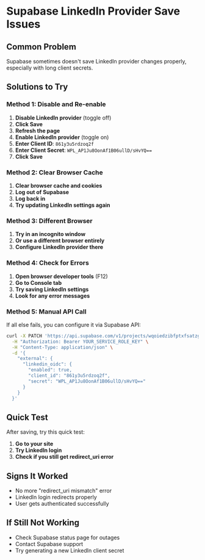 # Supabase LinkedIn Provider Save Issues

## Common Problem
Supabase sometimes doesn't save LinkedIn provider changes properly, especially with long client secrets.

## Solutions to Try

### Method 1: Disable and Re-enable
1. **Disable LinkedIn provider** (toggle off)
2. **Click Save**
3. **Refresh the page**
4. **Enable LinkedIn provider** (toggle on)
5. **Enter Client ID**: `861y3u5rdzoq2f`
6. **Enter Client Secret**: `WPL_AP1Ju8OonAf1B06ullD/sHvYQ==`
7. **Click Save**

### Method 2: Clear Browser Cache
1. **Clear browser cache and cookies**
2. **Log out of Supabase**
3. **Log back in**
4. **Try updating LinkedIn settings again**

### Method 3: Different Browser
1. **Try in an incognito window**
2. **Or use a different browser entirely**
3. **Configure LinkedIn provider there**

### Method 4: Check for Errors
1. **Open browser developer tools** (F12)
2. **Go to Console tab**
3. **Try saving LinkedIn settings**
4. **Look for any error messages**

### Method 5: Manual API Call
If all else fails, you can configure it via Supabase API:

```bash
curl -X PATCH 'https://api.supabase.com/v1/projects/wqoiedzibfptxfsatzgy/config/auth' \
  -H "Authorization: Bearer YOUR_SERVICE_ROLE_KEY" \
  -H "Content-Type: application/json" \
  -d '{
    "external": {
      "linkedin_oidc": {
        "enabled": true,
        "client_id": "861y3u5rdzoq2f",
        "secret": "WPL_AP1Ju8OonAf1B06ullD/sHvYQ=="
      }
    }
  }'
```

## Quick Test
After saving, try this quick test:
1. **Go to your site**
2. **Try LinkedIn login**
3. **Check if you still get redirect_uri error**

## Signs It Worked
- No more "redirect_uri mismatch" error
- LinkedIn login redirects properly
- User gets authenticated successfully

## If Still Not Working
- Check Supabase status page for outages
- Contact Supabase support
- Try generating a new LinkedIn client secret
